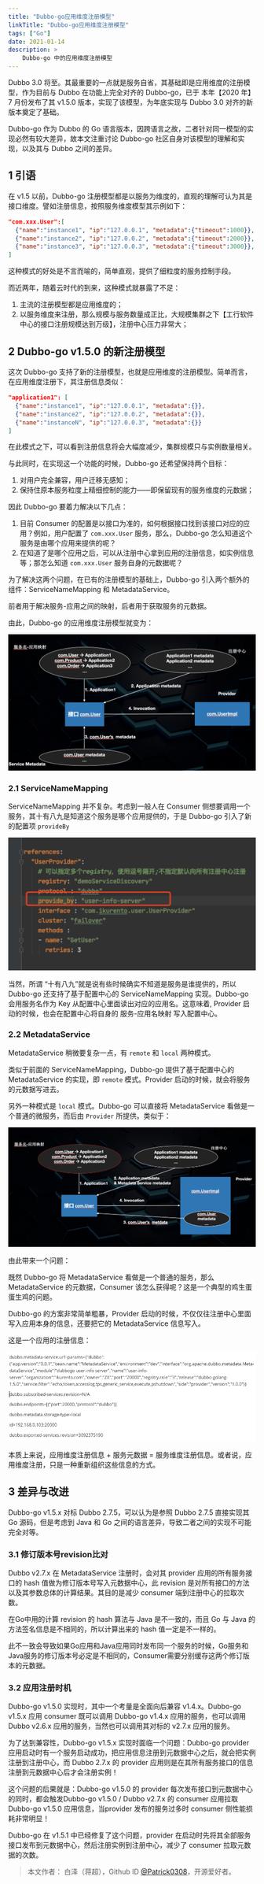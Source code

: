 ```yaml
---
title: "Dubbo-go应用维度注册模型"
linkTitle: "Dubbo-go应用维度注册模型"
tags: ["Go"]
date: 2021-01-14
description: >
    Dubbo-go 中的应用维度注册模型
---
```


Dubbo 3.0 将至。其最重要的一点就是服务自省，其基础即是应用维度的注册模型，作为目前与 Dubbo 在功能上完全对齐的 Dubbo-go，已于 本年【2020 年】7 月份发布了其 v1.5.0 版本，实现了该模型，为年底实现与 Dubbo 3.0 对齐的新版本奠定了基础。

Dubbo-go 作为 Dubbo 的 Go 语言版本，因跨语言之故，二者针对同一模型的实现必然有较大差异，故本文注重讨论 Dubbo-go 社区自身对该模型的理解和实现，以及其与 Dubbo 之间的差异。

## 1 引语

在 v1.5 以前，Dubbo-go 注册模型都是以服务为维度的，直观的理解可认为其是接口维度。譬如注册信息，按照服务维度模型其示例如下：

```json
"com.xxx.User":[
  {"name":"instance1", "ip":"127.0.0.1", "metadata":{"timeout":1000}},
  {"name":"instance2", "ip":"127.0.0.2", "metadata":{"timeout":2000}},
  {"name":"instance3", "ip":"127.0.0.3", "metadata":{"timeout":3000}}, 
]
```

这种模式的好处是不言而喻的，简单直观，提供了细粒度的服务控制手段。

而近两年，随着云时代的到来，这种模式就暴露了不足：

1. 主流的注册模型都是应用维度的；
2. 以服务维度来注册，那么规模与服务数量成正比，大规模集群之下【工行软件中心的接口注册规模达到万级】，注册中心压力非常大；

## 2 Dubbo-go v1.5.0 的新注册模型

这次 Dubbo-go 支持了新的注册模型，也就是应用维度的注册模型。简单而言，在应用维度注册下，其注册信息类似：

```json
"application1": [
  {"name":"instance1", "ip":"127.0.0.1", "metadata":{}},
  {"name":"instance2", "ip":"127.0.0.2", "metadata":{}},
  {"name":"instanceN", "ip":"127.0.0.3", "metadata":{}}
]
```

在此模式之下，可以看到注册信息将会大幅度减少，集群规模只与实例数量相关。

与此同时，在实现这一个功能的时候，Dubbo-go 还希望保持两个目标：

1. 对用户完全兼容，用户迁移无感知；
2. 保持住原本服务粒度上精细控制的能力——即保留现有的服务维度的元数据；

因此 Dubbo-go 要着力解决以下几点：

1. 目前 Consumer 的配置是以接口为准的，如何根据接口找到该接口对应的应用？例如，用户配置了 `com.xxx.User` 服务，那么，Dubbo-go 怎么知道这个服务是由哪个应用来提供的呢？
2. 在知道了是哪个应用之后，可以从注册中心拿到应用的注册信息，如实例信息等；那怎么知道 `com.xxx.User` 服务自身的元数据呢？

为了解决这两个问题，在已有的注册模型的基础上，Dubbo-go 引入两个额外的组件：ServiceNameMapping 和 MetadataService。

前者用于解决服务-应用之间的映射，后者用于获取服务的元数据。

由此，Dubbo-go 的应用维度注册模型就变为：

![img](/imgs/blog/dubbo-go/app-registry/app-registry-model.png)

### 2.1 ServiceNameMapping

ServiceNameMapping 并不复杂。考虑到一般人在 Consumer 侧想要调用一个服务，其十有八九是知道这个服务是哪个应用提供的，于是 Dubbo-go 引入了新的配置项 `provideBy`

![img](/imgs/blog/dubbo-go/app-registry/provideby.png)

当然，所谓 “十有八九”就是说有些时候确实不知道是服务是谁提供的，所以 Dubbo-go 还支持了基于配置中心的 ServiceNameMapping 实现。Dubbo-go 会用服务名作为 Key 从配置中心里面读出对应的应用名。这意味着, Provider 启动的时候，也会在配置中心将自身的 服务-应用名映射 写入配置中心。

### 2.2 MetadataService

MetadataService 稍微要复杂一点，有 `remote` 和 `local` 两种模式。

类似于前面的 ServiceNameMapping，Dubbo-go 提供了基于配置中心的 MetadataService 的实现，即 `remote` 模式。Provider 启动的时候，就会将服务的元数据写进去。

另外一种模式是 `local` 模式。Dubbo-go 可以直接将 MetadataService 看做是一个普通的微服务，而后由 `Provider` 所提供。类似于：

![img](/imgs/blog/dubbo-go/app-registry/local-metadata-service.png)

由此带来一个问题：

既然 Dubbo-go 将 MetadataService 看做是一个普通的服务，那么 MetadataService 的元数据，Consumer 该怎么获得呢？这是一个典型的鸡生蛋蛋生鸡的问题。

Dubbo-go 的方案非常简单粗暴，Provider 启动的时候，不仅仅往注册中心里面写入应用本身的信息，还要把它的 MetadataService 信息写入。

这是一个应用的注册信息：

![img](/imgs/blog/dubbo-go/app-registry/registry-info.png)

本质上来说，应用维度注册信息 + 服务元数据 = 服务维度注册信息。或者说，应用维度注册，只是一种重新组织这些信息的方式。

## 3 差异与改进

Dubbo-go v1.5.x 对标 Dubbo 2.7.5，可以认为是参照 Dubbo 2.7.5 直接实现其 Go 源码，但是考虑到 Java 和 Go 之间的语言差异，导致二者之间的实现不可能完全对等。

### 3.1 修订版本号revision比对

Dubbo v2.7.x 在 MetadataService 注册时，会对其 provider 应用的所有服务接口的 hash 值做为修订版本号写入元数据中心，此 revision 是对所有接口的方法以及其参数总体的计算结果。其目的是减少 consumer 端到注册中心的拉取次数。

在Go中用的计算 revision 的 hash 算法与 Java 是不一致的，而且 Go 与 Java 的方法签名信息是不相同的，所以计算出来的 hash 值一定是不一样的。

此不一致会导致如果Go应用和Java应用同时发布同一个服务的时候，Go服务和Java服务的修订版本号必定是不相同的，Consumer需要分别缓存这两个修订版本的元数据。

### 3.2 应用注册时机

Dubbo-go v1.5.0 实现时，其中一个考量是全面向后兼容 v1.4.x。Dubbo-go v1.5.x 应用 consumer 既可以调用 Dubbo-go v1.4.x 应用的服务，也可以调用 Dubbo v2.6.x 应用的服务，当然也可以调用其对标的 v2.7.x 应用的服务。

为了达到兼容性，Dubbo-go v1.5.x 实现时面临一个问题：Dubbo-go provider 应用启动时有一个服务启动成功，把应用信息注册到元数据中心之后，就会把实例注册到注册中心，而 Dubbo 2.7.x 的 provider 应用则是在其所有服务接口的信息注册到元数据中心后才会注册实例！

这个问题的后果就是：Dubbo-go v1.5.0 的 provider 每次发布接口到元数据中心的同时，都会触发Dubbo-go v1.5.0 / Dubbo v2.7.x 的 consumer 应用拉取 Dubbo-go v1.5.0 应用信息，当provider 发布的服务过多时 consumer 侧性能损耗非常明显！

Dubbo-go 在 v1.5.1 中已经修复了这个问题，provider 在启动时先将其全部服务接口发布到元数据中心，然后注册实例到注册中心，减少了 consumer 拉取元数据的次数。

> 本文作者： 白泽（蒋超），Github ID [@Patrick0308](https://github.com/Patrick0308)，开源爱好者。
